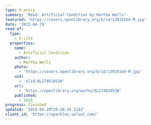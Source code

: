 ```yaml
---
type: h-entry
summary: 'Read: Artificial Condition by Martha Wells'
featured: 'https://covers.openlibrary.org/b/id/13010164-M.jpg'
date: '2023-04-29'
read-of:
  type:
    - h-cite
  properties:
    name:
      - Artificial Condition
    author:
      - Martha Wells
    photo:
      - 'https://covers.openlibrary.org/b/id/13010164-M.jpg'
    uid:
      - 'olid:OL27481052W'
    url:
      - 'https://openlibrary.org/works/OL27481052W'
    published:
      - 2018
progress: finished
updated: '2023-04-29T20:18:26.124Z'
client_id: 'https://sparkles.sploot.com/'
---
```


